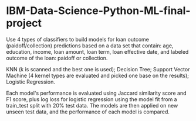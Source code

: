 # IBM-Data-Science-Python-ML-final-project
Use 4 types of classifiers to build models for loan outcome (paidoff/collection) predictions based on a data set that contain: age, education, income, loan amount, loan term, loan effective date, and labeled outcome of the loan: paidoff or collection.

KNN (k is scanned and the best one is used); Decision Tree; Support Vector Machine (4 kernel types are evaluated and picked one base on the results); Logistic Regression. 

Each model's performance is evaluated using Jaccard similarity score and F1 score, plus log loss for logistic regression using the model fit from a train_test split with 20% test data. The models are then applied on new unseen test data, and the performance of each model is compared. 

